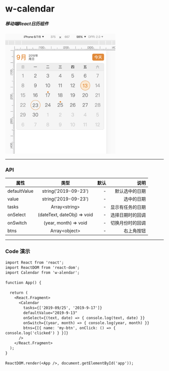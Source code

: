 # w-calendar

##### 移动端React日历组件  

<img src="https://raw.githubusercontent.com/wangbz-github/image-folder/master/w-calendar.png" width="350"/>  

----
### API
属性|类型|默认|说明
---|:--:|---:|---:
defaultValue | string('2019-09-23') | - | 默认选中的日期
value | string('2019-09-23') | - | 选中的日期
tasks | Array&lt;string&gt; | - | 显示有任务的日期
onSelect | (dateText, dateObj) => void | - | 选择日期时的回调
onSwitch | (year, month) => void | - | 切换月份时的回调
btns | Array&lt;object&gt; | - | 右上角按钮

----
  
### Code 演示
```
import React from 'react';
import ReactDOM from 'react-dom';
import Calendar from 'w-alendar';

function App() {

  return (
    <React.Fragment>
      <Calendar
        tasks={['2019-09/25', '2019-9-17']}
        defaultValue="2019-9-13"
        onSelect={(text, date) => { console.log(text, date) }}
        onSwitch={(year, month) => { console.log(year, month) }}
        btns={[{ name: 'my-btn', onClick: () => { console.log('clicked') } }]}
      />
    </React.Fragment>
  );
}

ReactDOM.render(<App />, document.getElementById('app'));
```

